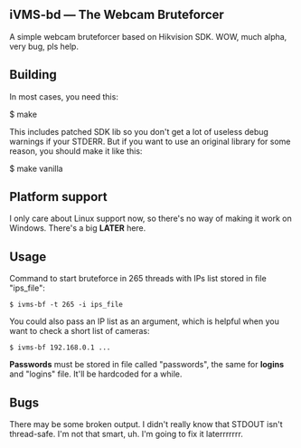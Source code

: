 iVMS-bd — The Webcam Bruteforcer
---

A simple webcam bruteforcer based on Hikvision SDK. WOW, much alpha, very bug, pls help.


## Building

In most cases, you need this:

  $ make

This includes patched SDK lib so you don't get a lot of useless debug warnings if your STDERR. But if you want to use an original library for some reason, you should make it like this:

  $ make vanilla


## Platform support

I only care about Linux support now, so there's no way of making it work on Windows. There's a big __LATER__ here.


## Usage

Command to start bruteforce in 265 threads with IPs list stored in file "ips_file":

    $ ivms-bf -t 265 -i ips_file

You could also pass an IP list as an argument, which is helpful when you want to check a short list of cameras:

    $ ivms-bf 192.168.0.1 ...

__Passwords__ must be stored in file called "passwords", the same for __logins__ and "logins" file. It'll be hardcoded for a while.


## Bugs
There may be some broken output. I didn't really know that STDOUT isn't thread-safe. I'm not that smart, uh. I'm going to fix it laterrrrrrr.